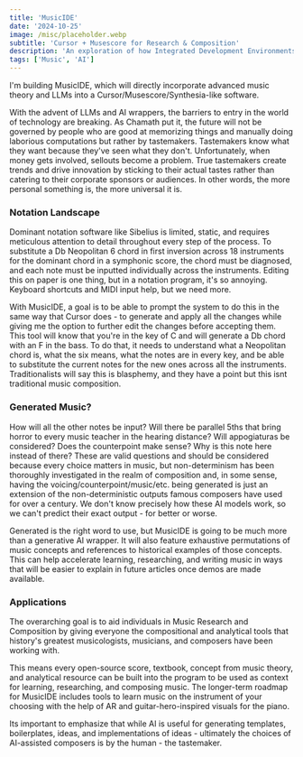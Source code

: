 ```yaml
---
title: 'MusicIDE'
date: '2024-10-25'
image: /misc/placeholder.webp
subtitle: 'Cursor + Musescore for Research & Composition'
description: 'An exploration of how Integrated Development Environments will transform the music production landscape.'
tags: ['Music', 'AI']
---
```


<style jsx>{`
 .prose a {
    text-decoration: underline;
    color: var(--color-accent);
 }
 .prose ol {
    list-style-type: decimal;
    margin-left: 2em; /* Adjust as needed for indentation */
    padding-left: 0.5em; /* Add padding if needed */
 }
 .prose ol li {
    margin-bottom: 0.5em;
    color: var(--color-text-primary);
    line-height: 1.5; /* Adjust line height for better readability */
 }
`}</style>

<div class="tldr-section">

I'm building MusicIDE, which will directly incorporate advanced music theory and LLMs into a Cursor/Musescore/Synthesia-like software.

</div>

With the advent of LLMs and AI wrappers, the barriers to entry in the world of technology are breaking. As Chamath put it, the future will not be governed by people who are good at memorizing things and manually doing laborious computations but rather by tastemakers. Tastemakers know what they want because they've seen what they don't. Unfortunately, when money gets involved, sellouts become a problem. True tastemakers create trends and drive innovation by sticking to their actual tastes rather than catering to their corporate sponsors or audiences. In other words, the more personal something is, the more universal it is.

### Notation Landscape

Dominant notation software like Sibelius is limited, static, and requires meticulous attention to detail throughout every step of the process. To substitute a Db Neopolitan 6 chord in first inversion across 18 instruments for the dominant chord in a symphonic score, the chord must be diagnosed, and each note must be inputted individually across the instruments. Editing this on paper is one thing, but in a notation program, it's so annoying. Keyboard shortcuts and MIDI input help, but we need more.

With MusicIDE, a goal is to be able to prompt the system to do this in the same way that Cursor does - to generate and apply all the changes while giving me the option to further edit the changes before accepting them. This tool will know that you're in the key of C and will generate a Db chord with an F in the bass. To do that, it needs to understand what a Neopolitan chord is, what the six means, what the notes are in every key, and be able to substitute the current notes for the new ones across all the instruments. Traditionalists will say this is blasphemy, and they have a point but this isnt traditional music composition. 

### Generated Music?

How will all the other notes be input? Will there be parallel 5ths that bring horror to every music teacher in the hearing distance? Will appogiaturas be considered? Does the counterpoint make sense? Why is this note here instead of there? These are valid questions and should be considered because every choice matters in music, but non-determinism has been thoroughly investigated in the realm of composition and, in some sense, having the voicing/counterpoint/music/etc. being generated is just an extension of the non-deterministic outputs famous composers have used for over a century. We don't know precisely how these AI models work, so we can't predict their exact output - for better or worse.

Generated is the right word to use, but MusicIDE is going to be much more than a generative AI wrapper. It will also feature exhaustive permutations of music concepts and references to historical examples of those concepts. This can help accelerate learning, researching, and writing music in ways that will be easier to explain in future articles once demos are made available.

### Applications

The overarching goal is to aid individuals in Music Research and Composition by giving everyone the compositional and analytical tools that history's greatest musicologists, musicians, and composers have been working with. 

This means every open-source score, textbook, concept from music theory, and analytical resource can be built into the program to be used as context for learning, researching, and composing music. The longer-term roadmap for MusicIDE includes tools to learn music on the instrument of your choosing with the help of AR and guitar-hero-inspired visuals for the piano. 

Its important to emphasize that while AI is useful for generating templates, boilerplates, ideas, and implementations of ideas - ultimately the choices of AI-assisted composers is by the human - the tastemaker.